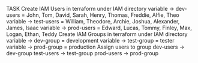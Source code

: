 TASK
Create IAM Users in terraform under IAM directory
    variable -> dev-users = John, Tom, David, Sarah, Henry, Thomas, Freddie, Alfie, Theo
    variable -> test-users = William, Theodore, Archie, Joshua, Alexander, James, Isaac
    variable -> prod-users = Edward, Lucas, Tommy, Finley, Max, Logan, Ethan, Teddy
Create IAM Groups in terraform under IAM directory
    variable -> dev-group = development
    variable -> test-group = tester
    variable -> prod-group = production
Assign users to group
    dev-users -> dev-group
    test-users -> test-group
    prod-users -> prod-group